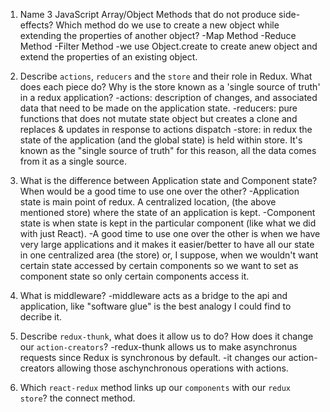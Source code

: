 1.  Name 3 JavaScript Array/Object Methods that do not produce side-effects? Which method do we use to create a new object while extending the properties of another object?
    -Map Method
    -Reduce Method
    -Filter Method
    -we use Object.create to create anew object and extend the properties of an existing object.

2.  Describe `actions`, `reducers` and the `store` and their role in Redux. What does each piece do? Why is the store known as a 'single source of truth' in a redux application?
    -actions: description of changes, and associated data that need to be made on the application state.
    -reducers: pure functions that does not mutate state object but creates a clone and replaces & updates in response to actions dispatch
    -store: in redux the state of the application (and the global state) is held within store. It's known as the "single source of truth" for this reason, all the data comes from it as a single source.

3.  What is the difference between Application state and Component state? When would be a good time to use one over the other?
    -Application state is main point of redux. A centralized location, (the above mentioned store) where the state of an application is kept.
    -Component state is when state is kept in the particular component (like what we did with just React).
    -A good time to use one over the other is when we have very large applications and it makes it easier/better to have all our state in one centralized area (the store) or,
    I suppose, when we wouldn't want certain state accessed by certain components so we want to set as component state so only certain components access it.

4.  What is middleware?
    -middleware acts as a bridge to the api and application, like "software glue" is the best analogy I could find to decribe it.

5.  Describe `redux-thunk`, what does it allow us to do? How does it change our `action-creators`?
    -redux-thunk allows us to make asynchronus requests since Redux is synchronous by default.
    -it changes our action-creators allowing those aschynchronous operations with actions.

6.  Which `react-redux` method links up our `components` with our `redux store`?
    the connect method.
